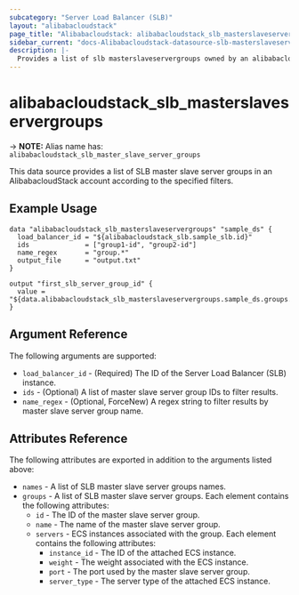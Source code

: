 ```yaml
---
subcategory: "Server Load Balancer (SLB)"
layout: "alibabacloudstack"
page_title: "Alibabacloudstack: alibabacloudstack_slb_masterslaveservergroups"
sidebar_current: "docs-Alibabacloudstack-datasource-slb-masterslaveservergroups"
description: |- 
  Provides a list of slb masterslaveservergroups owned by an alibabacloudstack account.
---
```


# alibabacloudstack_slb_masterslaveservergroups
-> **NOTE:** Alias name has: `alibabacloudstack_slb_master_slave_server_groups`

This data source provides a list of SLB master slave server groups in an AlibabacloudStack account according to the specified filters.

## Example Usage

```hcl
data "alibabacloudstack_slb_masterslaveservergroups" "sample_ds" {
  load_balancer_id = "${alibabacloudstack_slb.sample_slb.id}"
  ids              = ["group1-id", "group2-id"]
  name_regex       = "group.*"
  output_file      = "output.txt"
}

output "first_slb_server_group_id" {
  value = "${data.alibabacloudstack_slb_masterslaveservergroups.sample_ds.groups.0.id}"
}
```

## Argument Reference

The following arguments are supported:

* `load_balancer_id` - (Required) The ID of the Server Load Balancer (SLB) instance.
* `ids` - (Optional) A list of master slave server group IDs to filter results.
* `name_regex` - (Optional, ForceNew) A regex string to filter results by master slave server group name.

## Attributes Reference

The following attributes are exported in addition to the arguments listed above:

* `names` - A list of SLB master slave server groups names.
* `groups` - A list of SLB master slave server groups. Each element contains the following attributes:
  * `id` - The ID of the master slave server group.
  * `name` - The name of the master slave server group.
  * `servers` - ECS instances associated with the group. Each element contains the following attributes:
    * `instance_id` - The ID of the attached ECS instance.
    * `weight` - The weight associated with the ECS instance.
    * `port` - The port used by the master slave server group.
    * `server_type` - The server type of the attached ECS instance.
